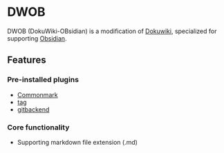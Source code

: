 DWOB
====

DWOB (DokuWiki-OBsidian) is a modification of [Dokuwiki](https://www.dokuwiki.org/), specialized for supporting [Obsidian](https://obsidian.md/).

## Features
### Pre-installed plugins
- [Commonmark](https://www.dokuwiki.org/plugin:commonmark)
- [tag](https://www.dokuwiki.org/plugin:tag)
- [gitbackend](https://www.dokuwiki.org/plugin:gitbacked)
### Core functionality
- Supporting markdown file extension (.md)
